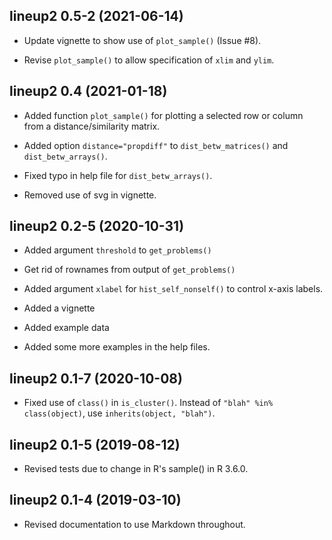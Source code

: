 ## lineup2 0.5-2 (2021-06-14)

- Update vignette to show use of `plot_sample()` (Issue #8).

- Revise `plot_sample()` to allow specification of `xlim` and `ylim`.


## lineup2 0.4 (2021-01-18)

- Added function `plot_sample()` for plotting a selected row or column
  from a distance/similarity matrix.

- Added option `distance="propdiff"` to `dist_betw_matrices()` and
  `dist_betw_arrays()`.

- Fixed typo in help file for `dist_betw_arrays()`.

- Removed use of svg in vignette.


## lineup2 0.2-5 (2020-10-31)

- Added argument `threshold` to `get_problems()`

- Get rid of rownames from output of `get_problems()`

- Added argument `xlabel` for `hist_self_nonself()` to control x-axis labels.

- Added a vignette

- Added example data

- Added some more examples in the help files.


## lineup2 0.1-7 (2020-10-08)

- Fixed use of `class()` in `is_cluster()`. Instead of
  `"blah" %in% class(object)`, use `inherits(object, "blah")`.


## lineup2 0.1-5 (2019-08-12)

- Revised tests due to change in R's sample() in R 3.6.0.


## lineup2 0.1-4 (2019-03-10)

- Revised documentation to use Markdown throughout.
